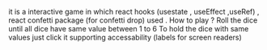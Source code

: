 it is a interactive game in which react hooks (usestate , useEffect ,useRef) , react confetti package (for confetti drop) used .
How to play ?
Roll the dice until all dice have same value between 1 to 6
To hold the dice with same values just click it 
 supporting accessability (labels for screen readers)
 
